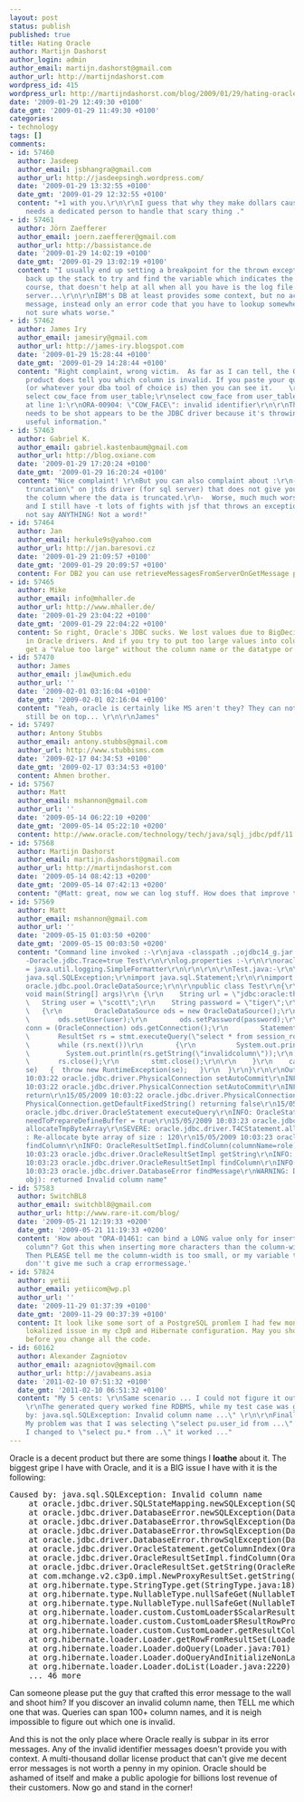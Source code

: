```yaml
---
layout: post
status: publish
published: true
title: Hating Oracle
author: Martijn Dashorst
author_login: admin
author_email: martijn.dashorst@gmail.com
author_url: http://martijndashorst.com
wordpress_id: 415
wordpress_url: http://martijndashorst.com/blog/2009/01/29/hating-oracle/
date: '2009-01-29 12:49:30 +0100'
date_gmt: '2009-01-29 11:49:30 +0100'
categories:
- technology
tags: []
comments:
- id: 57460
  author: Jasdeep
  author_email: jsbhangra@gmail.com
  author_url: http://jasdeepsingh.wordpress.com/
  date: '2009-01-29 13:32:55 +0100'
  date_gmt: '2009-01-29 12:32:55 +0100'
  content: "+1 with you.\r\n\r\nI guess that why they make dollars cause it really
    needs a dedicated person to handle that scary thing ."
- id: 57461
  author: Jörn Zaefferer
  author_email: joern.zaefferer@gmail.com
  author_url: http://bassistance.de
  date: '2009-01-29 14:02:19 +0100'
  date_gmt: '2009-01-29 13:02:19 +0100'
  content: "I usually end up setting a breakpoint for the thrown exception, then going
    back up the stack to try and find the variable which indicates the invalid column.\r\n\r\nOf
    course, that doesn't help at all when all you have is the log file from a production
    server...\r\n\r\nIBM's DB at least provides some context, but no actual error
    message, instead only an error code that you have to lookup somewhere else. I'm
    not sure whats worse."
- id: 57462
  author: James Iry
  author_email: jamesiry@gmail.com
  author_url: http://james-iry.blogspot.com
  date: '2009-01-29 15:28:44 +0100'
  date_gmt: '2009-01-29 14:28:44 +0100'
  content: "Right complaint, wrong victim.  As far as I can tell, the Oracle RDBMS
    product does tell you which column is invalid. If you paste your query into sqlplus
    (or whatever your dba tool of choice is) then you can see it.    \r\n\r\nSQL&gt;
    select cow_face from user_table;\r\nselect cow_face from user_table\r\n       *\r\nERROR
    at line 1:\r\nORA-00904: \"COW_FACE\": invalid identifier\r\n\r\nThe one that
    needs to be shot appears to be the JDBC driver because it's throwing away very
    useful information."
- id: 57463
  author: Gabriel K.
  author_email: gabriel.kastenbaum@gmail.com
  author_url: http://blog.oxiane.com
  date: '2009-01-29 17:20:24 +0100'
  date_gmt: '2009-01-29 16:20:24 +0100'
  content: "Nice complaint! \r\nBut you can also complaint about :\r\n- the \"data
    truncation\" on jtds driver (for sql server) that does not give you the name of
    the column where the data is truncated.\r\n-  Worse, much much worse, I had -
    and I still have -t lots of fights with jsf that throws an exception but does
    not say ANYTHING! Not a word!"
- id: 57464
  author: Jan
  author_email: herkule9s@yahoo.com
  author_url: http://jan.baresovi.cz
  date: '2009-01-29 21:09:57 +0100'
  date_gmt: '2009-01-29 20:09:57 +0100'
  content: For DB2 you can use retrieveMessagesFromServerOnGetMessage property.
- id: 57465
  author: Mike
  author_email: info@mhaller.de
  author_url: http://www.mhaller.de/
  date: '2009-01-29 23:04:22 +0100'
  date_gmt: '2009-01-29 22:04:22 +0100'
  content: So right, Oracle's JDBC sucks. We lost values due to BigDecimal+Java5 bug
    in Oracle drivers. And if you try to put too large values into columns, you just
    get a "Value too large" without the column name or the datatype or anything.
- id: 57470
  author: James
  author_email: jlaw@umich.edu
  author_url: ''
  date: '2009-02-01 03:16:04 +0100'
  date_gmt: '2009-02-01 02:16:04 +0100'
  content: "Yeah, oracle is certainly like MS aren't they? They can not improve but
    still be on top... \r\n\r\nJames"
- id: 57497
  author: Antony Stubbs
  author_email: antony.stubbs@gmail.com
  author_url: http://www.stubbisms.com
  date: '2009-02-17 04:34:53 +0100'
  date_gmt: '2009-02-17 03:34:53 +0100'
  content: Ahmen brother.
- id: 57567
  author: Matt
  author_email: mshannon@gmail.com
  author_url: ''
  date: '2009-05-14 06:22:10 +0200'
  date_gmt: '2009-05-14 05:22:10 +0200'
  content: http://www.oracle.com/technology/tech/java/sqlj_jdbc/pdf/11.1%20logging%20white%20paper.pdf
- id: 57568
  author: Martijn Dashorst
  author_email: martijn.dashorst@gmail.com
  author_url: http://martijndashorst.com
  date: '2009-05-14 08:42:13 +0200'
  date_gmt: '2009-05-14 07:42:13 +0200'
  content: "@Matt: great, now we can log stuff. How does that improve the *#$@#$ exception?"
- id: 57569
  author: Matt
  author_email: mshannon@gmail.com
  author_url: ''
  date: '2009-05-15 01:03:50 +0200'
  date_gmt: '2009-05-15 00:03:50 +0200'
  content: "Command line invoked :-\r\njava -classpath .;ojdbc14_g.jar -Djava.util.logging.config.file=log.properties
    -Doracle.jdbc.Trace=true Test\r\n\r\nlog.properties :-\r\n\r\noracle.jdbc.driver.level=INFO\r\noracle.jdbc.driver.handlers=java.util.logging.ConsoleHandler\r\njava.util.logging.ConsoleHandler.formatter
    = java.util.logging.SimpleFormatter\r\n\r\n\r\n\r\nTest.java:-\r\n\r\nimport java.sql.ResultSet;\r\nimport
    java.sql.SQLException;\r\nimport java.sql.Statement;\r\n\r\nimport oracle.jdbc.OracleConnection;\r\nimport
    oracle.jdbc.pool.OracleDataSource;\r\n\r\npublic class Test\r\n{\r\n public static
    void main(String[] args)\r\n {\r\n    String url = \"jdbc:oracle:thin:@//test:1521/orcl\";\r\n
    \   String user = \"scott\";\r\n    String password = \"tiger\";\r\n\r\n    try\r\n
    \   {\r\n        OracleDataSource ods = new OracleDataSource();\r\n        ods.setURL(url);\r\n
    \       ods.setUser(user);\r\n        ods.setPassword(password);\r\n\r\n        OracleConnection
    conn = (OracleConnection) ods.getConnection();\r\n        Statement stmt = conn.createStatement();\r\n
    \       ResultSet rs = stmt.executeQuery(\"select * from session_roles\");\r\n\r\n
    \       while (rs.next())\r\n        {\r\n          System.out.println(rs.getString(\"role\"));\r\n
    \         System.out.println(rs.getString(\"invalidcolumn\"));\r\n        }\r\n
    \       rs.close();\r\n        stmt.close();\r\n\r\n    }\r\n    catch (SQLException
    se)   {  throw new RuntimeException(se);   }\r\n  }\r\n}\r\n\r\nOutput :-\r\n\r\nRESOURCE\r\n15/05/2009
    10:03:22 oracle.jdbc.driver.PhysicalConnection setAutoCommit\r\nINFO: PhysicalConnection.setAutoCommit(autoCommit=true)\r\n15/05/2009
    10:03:22 oracle.jdbc.driver.PhysicalConnection setAutoCommit\r\nINFO: PhysicalConnection.setAutoCommit(autoCommit):
    return\r\n15/05/2009 10:03:22 oracle.jdbc.driver.PhysicalConnection getDefaultFixedString\r\nINFO:
    PhysicalConnection.getDefaultFixedString() returning false\r\n15/05/2009 10:03:22
    oracle.jdbc.driver.OracleStatement executeQuery\r\nINFO: OracleStatement.executeQuery(sql)
    needToPrepareDefineBuffer = true\r\n15/05/2009 10:03:23 oracle.jdbc.driver.T4CStatement
    allocateTmpByteArray\r\nSEVERE: oracle.jdbc.driver.T4CStatement.allocateTmpByteArray
    : Re-allocate byte array of size : 120\r\n15/05/2009 10:03:23 oracle.jdbc.driver.OracleResultSetImpl
    findColumn\r\nINFO: OracleResultSetImpl.findColumn(columnName=role)\r\n15/05/2009
    10:03:23 oracle.jdbc.driver.OracleResultSetImpl getString\r\nINFO: OracleResultSetImpl.getString(columnIndex=1)\r\n15/05/2009
    10:03:23 oracle.jdbc.driver.OracleResultSetImpl findColumn\r\nINFO: OracleResultSetImpl.findColumn(columnName=invalidcolumn)\r\n15/05/2009
    10:03:23 oracle.jdbc.driver.DatabaseError findMessage\r\nWARNING: DatabaseError.findMessage(errNum,
    obj): returned Invalid column name"
- id: 57583
  author: SwitchBL8
  author_email: switchbl8@gmail.com
  author_url: http://www.rare-it.com/blog/
  date: '2009-05-21 12:19:33 +0200'
  date_gmt: '2009-05-21 11:19:33 +0200'
  content: 'How about "ORA-01461: can bind a LONG value only for insert into a LONG
    column"? Got this when inserting more characters than the column-width allowed.
    Then PLEASE tell me the column-width is too small, or my variable too large, and
    don''t give me such a crap errormessage.'
- id: 57824
  author: yetii
  author_email: yetiicom@wp.pl
  author_url: ''
  date: '2009-11-29 01:37:39 +0100'
  date_gmt: '2009-11-29 00:37:39 +0100'
  content: It look like some sort of a PostgreSQL promlem I had few months ago. I
    lokalized issue in my c3p0 and Hibernate configuration. May you should look there
    before you change all the code.
- id: 60162
  author: Alexander Zagniotov
  author_email: azagniotov@gmail.com
  author_url: http://javabeans.asia
  date: '2011-02-10 07:51:32 +0100'
  date_gmt: '2011-02-10 06:51:32 +0100'
  content: "My 5 cents: \r\nSame scenario ... I could not figure it out what is happening.
    \r\nThe generated query worked fine RDBMS, while my test case was giving me \"Caused
    by: java.sql.SQLException: Invalid column name ...\" \r\n\r\nFinally I got it:
    My problem was that I was selecting \"select pu.user_id from ...\". The moment
    I changed to \"select pu.* from ..\" it worked ..."
---
```

<p>Oracle is a decent product but there are some things I <strong>loathe</strong> about it. The biggest gripe I have with Oracle, and it is a BIG issue I have with it is the following:</p>
<pre>Caused by: java.sql.SQLException: Invalid column name
    at oracle.jdbc.driver.SQLStateMapping.newSQLException(SQLStateMapping.java:70)
    at oracle.jdbc.driver.DatabaseError.newSQLException(DatabaseError.java:112)
    at oracle.jdbc.driver.DatabaseError.throwSqlException(DatabaseError.java:173)
    at oracle.jdbc.driver.DatabaseError.throwSqlException(DatabaseError.java:229)
    at oracle.jdbc.driver.DatabaseError.throwSqlException(DatabaseError.java:403)
    at oracle.jdbc.driver.OracleStatement.getColumnIndex(OracleStatement.java:3366)
    at oracle.jdbc.driver.OracleResultSetImpl.findColumn(OracleResultSetImpl.java:2009)
    at oracle.jdbc.driver.OracleResultSet.getString(OracleResultSet.java:494)
    at com.mchange.v2.c3p0.impl.NewProxyResultSet.getString(NewProxyResultSet.java:3342)
    at org.hibernate.type.StringType.get(StringType.java:18)
    at org.hibernate.type.NullableType.nullSafeGet(NullableType.java:163)
    at org.hibernate.type.NullableType.nullSafeGet(NullableType.java:189)
    at org.hibernate.loader.custom.CustomLoader$ScalarResultColumnProcessor.extract(CustomLoader.java:474)
    at org.hibernate.loader.custom.CustomLoader$ResultRowProcessor.buildResultRow(CustomLoader.java:420)
    at org.hibernate.loader.custom.CustomLoader.getResultColumnOrRow(CustomLoader.java:317)
    at org.hibernate.loader.Loader.getRowFromResultSet(Loader.java:606)
    at org.hibernate.loader.Loader.doQuery(Loader.java:701)
    at org.hibernate.loader.Loader.doQueryAndInitializeNonLazyCollections(Loader.java:236)
    at org.hibernate.loader.Loader.doList(Loader.java:2220)
    ... 46 more
</pre>
<p>Can someone please put the guy that crafted this error message to the wall and shoot him? If you discover an invalid column name, then TELL me which one that was. Queries can span 100+ column names, and it is neigh impossible to figure out which one is invalid.</p>
<p>
	And this is not the only place where Oracle really is subpar in its error messages. Any of the invalid identifier messages doesn't provide you with context. A multi-thousand dollar license product that can't give me decent error messages is not worth a penny in my opinion. Oracle should be ashamed of itself and make a public apologie for billions lost revenue of their customers. Now go and stand in the corner!</p>
